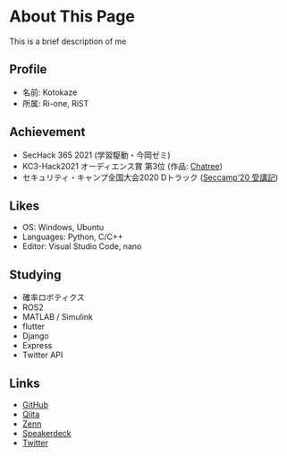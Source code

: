 # About This Page
This is a brief description of me

## Profile
- 名前: Kotokaze
- 所属: Ri-one, RiST

## Achievement
- SecHack 365 2021 (学習駆動・今岡ゼミ)
- KC3-Hack2021 オーディエンス賞 第3位 (作品: [Chatree](https://github.com/kc3hack/2021_h))
- セキュリティ・キャンプ全国大会2020 Dトラック ([Seccamp'20 受講記](https://zenn.dev/kotokaze/books/seccamp20-report))

## Likes
- OS: Windows, Ubuntu
- Languages: Python, C/C++
- Editor: Visual Studio Code, nano

## Studying
- 確率ロボティクス
- ROS2
- MATLAB / Simulink
- flutter
- Django
- Express
- Twitter API

## Links
- [GitHub](https://github.com/Kotokaze)
- [Qiita](https://qiita.com/Kotokaze)
- [Zenn](https://zenn.dev/kotokaze)
- [Speakerdeck](https://speakerdeck.com/kotokaze)
- [Twitter](https://twitter.com/Kotokaze__R)
